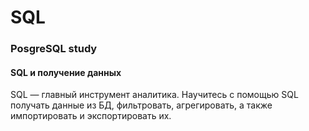 # SQL
### PosgreSQL study

#### SQL и получение данных

SQL — главный инструмент аналитика. Научитесь с помощью SQL получать данные из БД, фильтровать, агрегировать, а также импортировать и экспортировать их.
